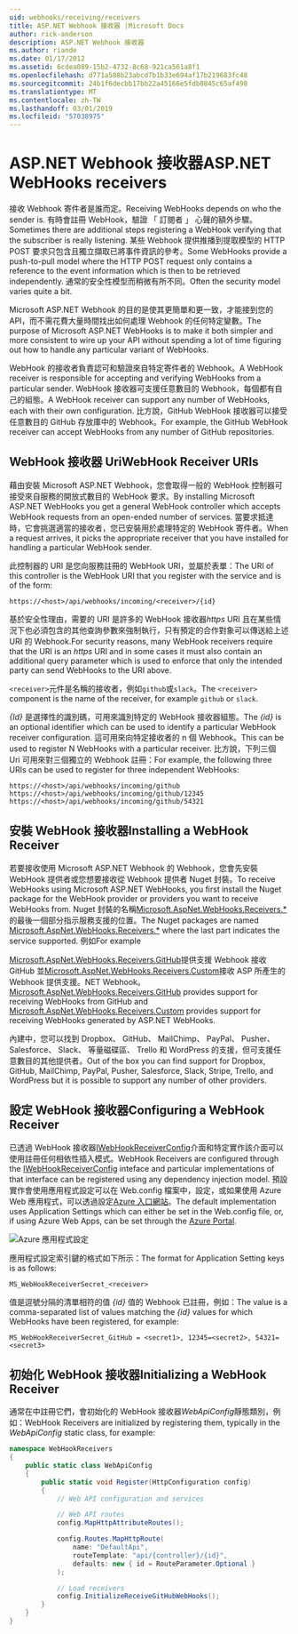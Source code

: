 ```yaml
---
uid: webhooks/receiving/receivers
title: ASP.NET Webhook 接收器 |Microsoft Docs
author: rick-anderson
description: ASP.NET Webhook 接收器
ms.author: riande
ms.date: 01/17/2012
ms.assetid: 6cdea089-15b2-4732-8c68-921ca561a8f1
ms.openlocfilehash: d771a588b23abcd7b1b33e694af17b219683fc48
ms.sourcegitcommit: 24b1f6decbb17bb22a45166e5fdb0845c65af498
ms.translationtype: MT
ms.contentlocale: zh-TW
ms.lasthandoff: 03/01/2019
ms.locfileid: "57038975"
---
```

# <a name="aspnet-webhooks-receivers"></a><span data-ttu-id="29c0c-103">ASP.NET Webhook 接收器</span><span class="sxs-lookup"><span data-stu-id="29c0c-103">ASP.NET WebHooks receivers</span></span>

<span data-ttu-id="29c0c-104">接收 Webhook 寄件者是誰而定。</span><span class="sxs-lookup"><span data-stu-id="29c0c-104">Receiving WebHooks depends on who the sender is.</span></span> <span data-ttu-id="29c0c-105">有時會註冊 WebHook，驗證 「 訂閱者 」 心聲的額外步驟。</span><span class="sxs-lookup"><span data-stu-id="29c0c-105">Sometimes there are additional steps registering a WebHook verifying that the subscriber is really listening.</span></span> <span data-ttu-id="29c0c-106">某些 Webhook 提供推播到提取模型的 HTTP POST 要求只包含且獨立擷取已將事件資訊的參考。</span><span class="sxs-lookup"><span data-stu-id="29c0c-106">Some WebHooks provide a push-to-pull model where the HTTP POST request only contains a reference to the event information which is then to be retrieved independently.</span></span> <span data-ttu-id="29c0c-107">通常的安全性模型而稍微有所不同。</span><span class="sxs-lookup"><span data-stu-id="29c0c-107">Often the security model varies quite a bit.</span></span>

<span data-ttu-id="29c0c-108">Microsoft ASP.NET Webhook 的目的是使其更簡單和更一致，才能接到您的 API，而不需花費大量時間找出如何處理 Webhook 的任何特定變數。</span><span class="sxs-lookup"><span data-stu-id="29c0c-108">The purpose of Microsoft ASP.NET WebHooks is to make it both simpler and more consistent to wire up your API without spending a lot of time figuring out how to handle any particular variant of WebHooks.</span></span>

<span data-ttu-id="29c0c-109">WebHook 的接收者負責認可和驗證來自特定寄件者的 Webhook。</span><span class="sxs-lookup"><span data-stu-id="29c0c-109">A WebHook receiver is responsible for accepting and verifying WebHooks from a particular sender.</span></span> <span data-ttu-id="29c0c-110">WebHook 接收器可支援任意數目的 Webhook，每個都有自己的組態。</span><span class="sxs-lookup"><span data-stu-id="29c0c-110">A WebHook receiver can support any number of WebHooks, each with their own configuration.</span></span> <span data-ttu-id="29c0c-111">比方說，GitHub WebHook 接收器可以接受任意數目的 GitHub 存放庫中的 Webhook。</span><span class="sxs-lookup"><span data-stu-id="29c0c-111">For example, the GitHub WebHook receiver can accept WebHooks from any number of GitHub repositories.</span></span>

## <a name="webhook-receiver-uris"></a><span data-ttu-id="29c0c-112">WebHook 接收器 Uri</span><span class="sxs-lookup"><span data-stu-id="29c0c-112">WebHook Receiver URIs</span></span>

<span data-ttu-id="29c0c-113">藉由安裝 Microsoft ASP.NET Webhook，您會取得一般的 WebHook 控制器可接受來自服務的開放式數目的 WebHook 要求。</span><span class="sxs-lookup"><span data-stu-id="29c0c-113">By installing Microsoft ASP.NET WebHooks you get a general WebHook controller which accepts WebHook requests from an open-ended number of services.</span></span> <span data-ttu-id="29c0c-114">當要求抵達時，它會挑選適當的接收者，您已安裝用於處理特定的 WebHook 寄件者。</span><span class="sxs-lookup"><span data-stu-id="29c0c-114">When a request arrives, it picks the appropriate receiver that you have installed for handling a particular WebHook sender.</span></span>

<span data-ttu-id="29c0c-115">此控制器的 URI 是您向服務註冊的 WebHook URI，並屬於表單：</span><span class="sxs-lookup"><span data-stu-id="29c0c-115">The URI of this controller is the WebHook URI that you register with the service and is of the form:</span></span>

```
https://<host>/api/webhooks/incoming/<receiver>/{id}
```

<span data-ttu-id="29c0c-116">基於安全性理由，需要的 URI 是許多的 WebHook 接收器*https* URI 且在某些情況下也必須包含的其他查詢參數來強制執行，只有預定的合作對象可以傳送給上述 URI 的 Webhook.</span><span class="sxs-lookup"><span data-stu-id="29c0c-116">For security reasons, many WebHook receivers require that the URI is an *https* URI and in some cases it must also contain an additional query parameter which is used to enforce that only the intended party can send WebHooks to the URI above.</span></span>

<span data-ttu-id="29c0c-117">`<receiver>`元件是名稱的接收者，例如`github`或`slack`。</span><span class="sxs-lookup"><span data-stu-id="29c0c-117">The `<receiver>` component is the name of the receiver, for example `github` or `slack`.</span></span>

<span data-ttu-id="29c0c-118">*{Id}* 是選擇性的識別碼，可用來識別特定的 WebHook 接收器組態。</span><span class="sxs-lookup"><span data-stu-id="29c0c-118">The *{id}* is an optional identifier which can be used to identify a particular WebHook receiver configuration.</span></span> <span data-ttu-id="29c0c-119">這可用來向特定接收者的 n 個 Webhook。</span><span class="sxs-lookup"><span data-stu-id="29c0c-119">This can be used to register N WebHooks with a particular receiver.</span></span> <span data-ttu-id="29c0c-120">比方說，下列三個 Uri 可用來對三個獨立的 Webhook 註冊：</span><span class="sxs-lookup"><span data-stu-id="29c0c-120">For example, the following three URIs can be used to register for three independent WebHooks:</span></span>

```
https://<host>/api/webhooks/incoming/github
https://<host>/api/webhooks/incoming/github/12345
https://<host>/api/webhooks/incoming/github/54321
```

## <a name="installing-a-webhook-receiver"></a><span data-ttu-id="29c0c-121">安裝 WebHook 接收器</span><span class="sxs-lookup"><span data-stu-id="29c0c-121">Installing a WebHook Receiver</span></span>

<span data-ttu-id="29c0c-122">若要接收使用 Microsoft ASP.NET Webhook 的 Webhook，您會先安裝 WebHook 提供者或您想要接收從 Webhook 提供者 Nuget 封裝。</span><span class="sxs-lookup"><span data-stu-id="29c0c-122">To receive WebHooks using Microsoft ASP.NET WebHooks, you first install the Nuget package for the WebHook provider or providers you want to receive WebHooks from.</span></span> <span data-ttu-id="29c0c-123">Nuget 封裝的名稱[Microsoft.AspNet.WebHooks.Receivers.\*](https://www.nuget.org/packages?q=Microsoft.AspNet.WebHooks.Receivers)的最後一個部分指示服務支援的位置。</span><span class="sxs-lookup"><span data-stu-id="29c0c-123">The Nuget packages are named [Microsoft.AspNet.WebHooks.Receivers.\*](https://www.nuget.org/packages?q=Microsoft.AspNet.WebHooks.Receivers) where the last part indicates the service supported.</span></span> <span data-ttu-id="29c0c-124">例如</span><span class="sxs-lookup"><span data-stu-id="29c0c-124">For example</span></span>

<span data-ttu-id="29c0c-125">[Microsoft.AspNet.WebHooks.Receivers.GitHub](https://www.nuget.org/packages?q=Microsoft.AspNet.WebHooks.Receivers.GitHub)提供支援 Webhook 接收 GitHub 並[Microsoft.AspNet.WebHooks.Receivers.Custom](https://www.nuget.org/packages?q=Microsoft.AspNet.WebHooks.Receivers.Custom)接收 ASP 所產生的 Webhook 提供支援。NET Webhook。</span><span class="sxs-lookup"><span data-stu-id="29c0c-125">[Microsoft.AspNet.WebHooks.Receivers.GitHub](https://www.nuget.org/packages?q=Microsoft.AspNet.WebHooks.Receivers.GitHub) provides support for receiving WebHooks from GitHub and [Microsoft.AspNet.WebHooks.Receivers.Custom](https://www.nuget.org/packages?q=Microsoft.AspNet.WebHooks.Receivers.Custom) provides support for receiving WebHooks generated by ASP.NET WebHooks.</span></span>

<span data-ttu-id="29c0c-126">內建中，您可以找到 Dropbox、 GitHub、 MailChimp、 PayPal、 Pusher、 Salesforce、 Slack、 等量磁碟區、 Trello 和 WordPress 的支援，但可支援任意數目的其他提供者。</span><span class="sxs-lookup"><span data-stu-id="29c0c-126">Out of the box you can find support for Dropbox, GitHub, MailChimp, PayPal, Pusher, Salesforce, Slack, Stripe, Trello, and WordPress but it is possible to support any number of other providers.</span></span>

## <a name="configuring-a-webhook-receiver"></a><span data-ttu-id="29c0c-127">設定 WebHook 接收器</span><span class="sxs-lookup"><span data-stu-id="29c0c-127">Configuring a WebHook Receiver</span></span>

<span data-ttu-id="29c0c-128">已透過 WebHook 接收器[IWebHookReceiverConfig](https://github.com/aspnet/WebHooks/blob/master/src/Microsoft.AspNet.WebHooks.Receivers/WebHooks/IWebHookReceiverConfig.cs)介面和特定實作該介面可以使用註冊任何相依性插入模式。</span><span class="sxs-lookup"><span data-stu-id="29c0c-128">WebHook Receivers are configured through the [IWebHookReceiverConfig](https://github.com/aspnet/WebHooks/blob/master/src/Microsoft.AspNet.WebHooks.Receivers/WebHooks/IWebHookReceiverConfig.cs) inteface and particular implementations of that interface can be registered using any dependency injection model.</span></span> <span data-ttu-id="29c0c-129">預設實作會使用應用程式設定可以在 Web.config 檔案中，設定，或如果使用 Azure Web 應用程式，可以透過設定[Azure 入口網站](https://portal.azure.com/)。</span><span class="sxs-lookup"><span data-stu-id="29c0c-129">The default implementation uses Application Settings which can either be set in the Web.config file, or, if using Azure Web Apps, can be set through the [Azure Portal](https://portal.azure.com/).</span></span>

![Azure 應用程式設定](_static/AzureAppSettings.png)

<span data-ttu-id="29c0c-131">應用程式設定索引鍵的格式如下所示：</span><span class="sxs-lookup"><span data-stu-id="29c0c-131">The format for Application Setting keys is as follows:</span></span>

```
MS_WebHookReceiverSecret_<receiver>
```

<span data-ttu-id="29c0c-132">值是逗號分隔的清單相符的值 *{id}* 值的 Webhook 已註冊，例如：</span><span class="sxs-lookup"><span data-stu-id="29c0c-132">The value is a comma-separated list of values matching the *{id}* values for which WebHooks have been registered, for example:</span></span>

```
MS_WebHookReceiverSecret_GitHub = <secret1>, 12345=<secret2>, 54321=<secret3>
```

## <a name="initializing-a-webhook-receiver"></a><span data-ttu-id="29c0c-133">初始化 WebHook 接收器</span><span class="sxs-lookup"><span data-stu-id="29c0c-133">Initializing a WebHook Receiver</span></span>

<span data-ttu-id="29c0c-134">通常在中註冊它們，會初始化的 WebHook 接收器*WebApiConfig*靜態類別，例如：</span><span class="sxs-lookup"><span data-stu-id="29c0c-134">WebHook Receivers are initialized by registering them, typically in the *WebApiConfig* static class, for example:</span></span>

```csharp
namespace WebHookReceivers
{
    public static class WebApiConfig
    {
        public static void Register(HttpConfiguration config)
        {
            // Web API configuration and services

            // Web API routes
            config.MapHttpAttributeRoutes();

            config.Routes.MapHttpRoute(
                name: "DefaultApi",
                routeTemplate: "api/{controller}/{id}",
                defaults: new { id = RouteParameter.Optional }
            );

            // Load receivers
            config.InitializeReceiveGitHubWebHooks();
        }
    }
}
```
